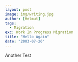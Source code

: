 ```yaml
---
layout: post
image: img/writing.jpg
author: [Helmut]
tags:
  - Migration
exc: Work In Progress Migration
title: "Hello Again"
date: "2003-07-26"
---
```


Another Test
